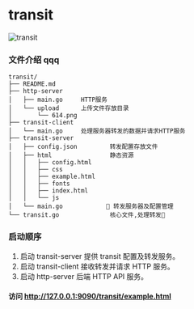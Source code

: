 # transit

![transit](https://raw.githubusercontent.com/wenjiax/transit/master/transit.png)

### 文件介绍 qqq

```
transit/
├── README.md
├── http-server
│   ├── main.go     HTTP服务
│   └── upload      上传文件存放目录
│       └── 614.png
├── transit-client
│   └── main.go     处理服务器转发的数据并请求HTTP服务
├── transit-server
│   ├── config.json         转发配置存放文件
│   ├── html                静态资源
│   │   ├── config.html
│   │   ├── css
│   │   ├── example.html
│   │   ├── fonts
│   │   ├── index.html
│   │   └── js
│   └── main.go             转发服务器及配置管理
└── transit.go              核心文件,处理转发
```

### 启动顺序

1. 启动 transit-server 提供 transit 配置及转发服务。
2. 启动 transit-client 接收转发并请求 HTTP 服务。
3. 启动 http-server 后端 HTTP API 服务。

#### 访问 http://127.0.0.1:9090/transit/example.html
